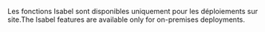 <span data-ttu-id="35ffa-101">Les fonctions Isabel sont disponibles uniquement pour les déploiements sur site.</span><span class="sxs-lookup"><span data-stu-id="35ffa-101">The Isabel features are available only for on-premises deployments.</span></span>